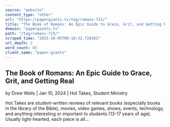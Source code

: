 ```yaml
---
source: "website"
content_type: "other"
url: "https://papergiants.tv/tag/romans-715/"
title: "The Book of Romans: An Epic Guide to Grace, Grit, and Getting Real"
domain: "papergiants.tv"
path: "/tag/romans-715/"
scraped_time: "2025-10-05T00:10:32.726161"
url_depth: 2
word_count: 65
client_name: "paper-giants"
---
```


## The Book of Romans: An Epic Guide to Grace, Grit, and Getting Real

by Drew Wells | Jan 10, 2024 | Hot Takes, Student Ministry

Hot Takes are student-written reviews of relevant books (especially books in the library of the Bible), movies, video games, shows, events, technology, and anything interesting or important to students (13-17 years of age). Usually light-hearted, each piece is all...